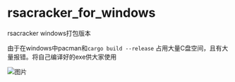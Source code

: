 # rsacracker_for_windows
rsacracker windows打包版本

由于在windows中pacman和`cargo build --release` 占用大量C盘空间，且有大量报错。将自己编译好的exe供大家使用

![图片](https://github.com/user-attachments/assets/ce54c7c0-85f0-4324-9792-3c76f0cc75ab)
